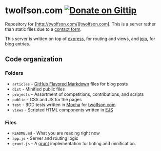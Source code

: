 # twolfson.com [![Donate on Gittip](http://badgr.co/gittip/twolfson.png)](https://www.gittip.com/twolfson/)

Repository for [http://twolfson.com/][twolfson.com]. This is a server rather than static files due to a [contact form][contact].

This server is written on top of [express][express], for routing and views, and [jojo][jojo], for blog entries.

[twolfson.com]: ttp://twolfson.com/
[contact]: https://github.com/twolfson/twolfson.com/blob/fe4972fe92fe67e23871822b6a25aa0984131fa1/app.js#L97-L120
[express]: http://expressjs.com/2x/
[jojo]: https://github.com/twolfson/jojo/

## Code organization
### Folders
- `articles` - [GitHub Flavored Markdown][gfm] files for blog posts
- `dist` - Minified public files
- `projects` - Assortment of competitions, contributions, and scripts
- `public` - CSS and JS for the pages
- `test` - BDD tests written in [Mocha][mocha] for [twolfson.com][twolfson.com]
- `views` - Scripted HTML components written in [EJS][ejs]

[gfm]: https://help.github.com/articles/github-flavored-markdown
[mocha]: https://github.com/visionmedia/mocha/
[ejs]: https://github.com/visionmedia/ejs/

### Files
- `README.md` - What you are reading right now
- `app.js` - Server and routing logic
- `grunt.js` - A [grunt][grunt] implementation for linting and minification.

[grunt]: http://gruntjs.com/